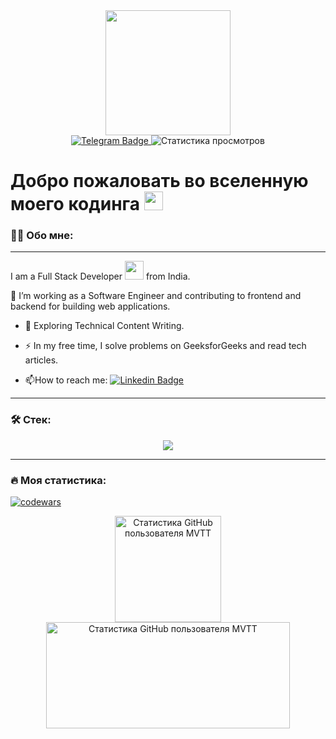<div id="header" align="center">
  <img src="https://media.giphy.com/media/2IudUHdI075HL02Pkk/giphy.gif" width="200"/>
  <div id="badges">
    <a href="https://t.me/MVTTSUN">
      <img src="https://img.shields.io/badge/Telegram-blue?style=for-the-badge&logo=telegram&logoColor=white" alt="Telegram Badge"/>
    </a>
    <img src="https://komarev.com/ghpvc/?username=MVTTSUN&style=for-the-badge&color=blue" alt="Статистика просмотров"/>
  </div>
</div>
<h1>
  Добро пожаловать во вселенную моего кодинга
  <img src="https://media.giphy.com/media/hvRJCLFzcasrR4ia7z/giphy.gif" width="30px"/>
</h1>

### :man_technologist: Обо мне:

---

I am a Full Stack Developer <img src="https://media.giphy.com/media/WUlplcMpOCEmTGBtBW/giphy.gif" width="30"> from India.

:telescope: I’m working as a Software Engineer and contributing to frontend and backend for building web applications.

- :seedling: Exploring Technical Content Writing.

- :zap: In my free time, I solve problems on GeeksforGeeks and read tech articles.

- :mailbox:How to reach me: [![Linkedin Badge](https://img.shields.io/badge/-kakbar-blue?style=flat&logo=Linkedin&logoColor=white)](your-linkedin-url)

---

### :hammer_and_wrench: Стек:

<p align="center">
  <a href="https://skillicons.dev">
    <img src="https://skillicons.dev/icons?i=git,html,css,sass,tailwind,javascript,react,redux,typescript,jest,webpack,vite,babel,linux,docker,python,java,cs" />
  </a>
</p>

---

### :fire: Моя статистика:

[![codewars](https://www.codewars.com/users/MVTT/badges/large)](https://www.codewars.com/users/MVTT)
<div id="stats" align="center">
  <img height="170" src="https://github-readme-stats.vercel.app/api?username=MVTTSUN&theme=vue&show_icons=true&locale=ru" alt="Статистика GitHub пользователя MVTT"/>
  <img height="170" width="390" src="https://github-readme-stats.vercel.app/api/top-langs/?username=MVTTSUN&hide_progress=true&locale=ru&custom_title=Наиболее&nbsp;используемые&nbsp;языки" alt="Статистика GitHub пользователя MVTT"/>
</div>
